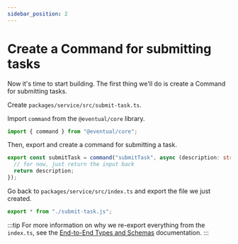 ```yaml
---
sidebar_position: 2
---
```


# Create a Command for submitting tasks

Now it's time to start building. The first thing we'll do is create a Command for submitting tasks.

Create `packages/service/src/submit-task.ts`.

Import `command` from the `@eventual/core` library.

```ts
import { command } from "@eventual/core";
```

Then, export and create a command for submitting a task.

```ts
export const submitTask = command("submitTask", async (description: string) => {
  // for now, just return the input back
  return description;
});
```

Go back to `packages/service/src/index.ts` and export the file we just created.

```ts
export * from "./submit-task.js";
```

:::tip
For more information on why we re-export everything from the `index.ts`, see the [End-to-End Types and Schemas](/concepts/end-to-end-safety) documentation.
:::
